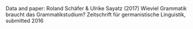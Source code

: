 Data and paper: Roland Schäfer &amp; Ulrike Sayatz (2017) Wieviel Grammatik braucht das Grammatikstudium?
Zeitschrift für germanistische Linguistik, submitted 2016
